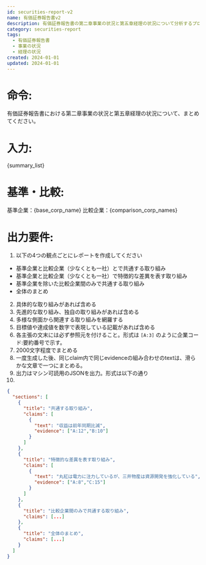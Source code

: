 ```yaml
---
id: securities-report-v2
name: 有価証券報告書v2
description: 有価証券報告書の第二章事業の状況と第五章経理の状況について分析するプロンプト
category: securities-report
tags:
  - 有価証券報告書
  - 事業の状況
  - 経理の状況
created: 2024-01-01
updated: 2024-01-01
---
```


# 命令:
有価証券報告書における第二章事業の状況と第五章経理の状況について、まとめてください。

# 入力:
{summary_list}

# 基準・比較:
基準企業：{base_corp_name}
比較企業：{comparison_corp_names}

# 出力要件:
1. 以下の4つの観点ごとにレポートを作成してください
  - 基準企業と比較企業（少なくとも一社）とで共通する取り組み
  - 基準企業と比較企業（少なくとも一社）で特徴的な差異を表す取り組み
  - 基準企業を除いた比較企業間のみで共通する取り組み
  - 全体のまとめ

2. 具体的な取り組みがあれば含める
3. 先進的な取り組み、独自の取り組みがあれば含める
4. 多様な側面から関連する取り組みを網羅する
5. 目標値や達成値を数字で表現している記載があれば含める
6. 各主張の文末には必ず参照元を付けること。形式は `[A:3]` のように企業コード:要約番号で示す。
7. 2000文字程度でまとめる
8. 一度生成した後、同じclaim内で同じevidenceの組み合わせのtextは、滑らかな文章で一つにまとめる。
9.  出力はマシン可読用のJSONを出力。形式は以下の通り
10. 
```json
{
  "sections": [
    {
      "title": "共通する取り組み",
      "claims": [
        {
          "text": "収益は前年同期比減",
          "evidence": ["A:12","B:10"]
        }
      ]
    },
    {
      "title": "特徴的な差異を表す取り組み",
      "claims": [
        {
          "text": "丸紅は電力に注力しているが、三井物産は資源開発を強化している",
          "evidence": ["A:8","C:15"]
        }
      ]
    },
    {
      "title": "比較企業間のみで共通する取り組み",
      "claims": [...]
    },
    {
      "title": "全体のまとめ",
      "claims": [...]
    }
  ]
}
